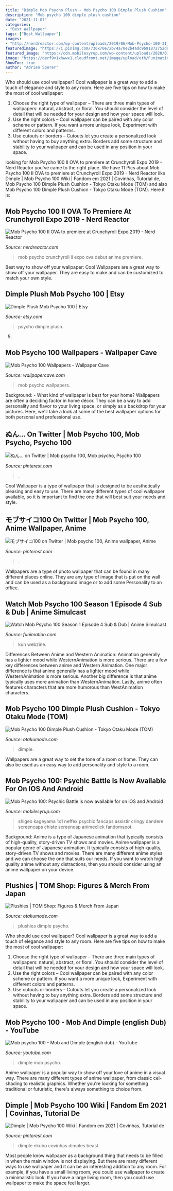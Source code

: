 ```yaml
---
title: "Dimple Mob Psycho Plush ~ Mob Psycho 100 Dimple Plush Cushion"
description: "Mob psycho 100 dimple plush cushion"
date: "2021-11-07"
categories:
- "Best Wallpaper"
tags: ["Best Wallpaper"]
images:
- "http://nerdreactor.com/wp-content/uploads/2019/06/Mob-Psycho-100-II_-The-First-Spirits-and-Such-Company-Trip-_A-Journey-that-Mends-the-Heart-and-Heals-the-Soul_.png"
featuredImage: "https://i.pinimg.com/736x/0e/2b/4a/0e2b4adc9b91872752d95d3a4789fcf9.jpg"
featured_image: "https://cdn.mobilesyrup.com/wp-content/uploads/2020/01/mob-psycho.jpg"
image: "https://derf9v1xhwwx1.cloudfront.net/image/upload/oth/FunimationStoreFront/1685014/Japanese/1685014_Japanese_KeyArt-OfficialVideoImage_f81a9a6c-03a7-ea11-82a8-dd291e252010.jpg"
ShowToc: true
author: "Adrien Sporer"
---
```



Who should use cool wallpaper?
Cool wallpaper is a great way to add a touch of elegance and style to any room. Here are five tips on how to make the most of cool wallpaper: 
1) Choose the right type of wallpaper – There are three main types of wallpapers: natural, abstract, or floral. You should consider the level of detail that will be needed for your design and how your space will look. 
2) Use the right colors – Cool wallpaper can be paired with any color scheme or pattern. If you want a more unique look, Experiment with different colors and patterns. 
3) Use cutouts or borders – Cutouts let you create a personalized look without having to buy anything extra. Borders add some structure and stability to your wallpaper and can be used in any position in your space.

	

		
looking for Mob Psycho 100 II OVA to premiere at Crunchyroll Expo 2019 - Nerd Reactor you've came to the right place. We have 11 Pics about Mob Psycho 100 II OVA to premiere at Crunchyroll Expo 2019 - Nerd Reactor like Dimple | Mob Psycho 100 Wiki | Fandom em 2021 | Covinhas, Tutorial de, Mob Psycho 100 Dimple Plush Cushion - Tokyo Otaku Mode (TOM) and also Mob Psycho 100 Dimple Plush Cushion - Tokyo Otaku Mode (TOM). Here it is:
		
    
## Mob Psycho 100 II OVA To Premiere At Crunchyroll Expo 2019 - Nerd Reactor

<img loading=lazy src="http://nerdreactor.com/wp-content/uploads/2019/06/Mob-Psycho-100-II_-The-First-Spirits-and-Such-Company-Trip-_A-Journey-that-Mends-the-Heart-and-Heals-the-Soul_.png" onerror="this.onerror=null;this.src='https://tse2.mm.bing.net/th?id=OIP.z1CWcZIg1nHVTaV0KSr-aQHaK5&amp;pid=15.1';" alt="Mob Psycho 100 II OVA to premiere at Crunchyroll Expo 2019 - Nerd Reactor">

_Source: nerdreactor.com_

>mob psycho crunchyroll ii expo ova debut anime premiere. 

	

Best way to show off your wallpaper:
Cool Wallpapers are a great way to show off your wallpaper. They are easy to make and can be customized to match your own style.

    
## Dimple Plush Mob Psycho 100 | Etsy

<img loading=lazy src="https://i.etsystatic.com/25052021/r/il/f0242b/3106094456/il_fullxfull.3106094456_am56.jpg" onerror="this.onerror=null;this.src='https://tse2.mm.bing.net/th?id=OIP.syvM0SxkE2wPHEzDgeFenQHaHa&amp;pid=15.1';" alt="Dimple Plush Mob Psycho 100 | Etsy">

_Source: etsy.com_

>psycho dimple plush. 

	

5.

    
## Mob Psycho 100 Wallpapers - Wallpaper Cave

<img loading=lazy src="https://wallpapercave.com/wp/wp1959388.jpg" onerror="this.onerror=null;this.src='https://tse2.mm.bing.net/th?id=OIP.PUHEixwvSF2W5etadVwmtgHaEQ&amp;pid=15.1';" alt="Mob Psycho 100 Wallpapers - Wallpaper Cave">

_Source: wallpapercave.com_

>mob psycho wallpapers. 

	

Background: - What kind of wallpaper is best for your home?
Wallpapers are often a deciding factor in home décor. They can be a way to add personality and flavor to your living space, or simply as a backdrop for your pictures. Here, we'll take a look at some of the best wallpaper options for both personal and professional use.

    
## ぬん… On Twitter | Mob Psycho 100, Mob Psycho, Psycho 100

<img loading=lazy src="https://i.pinimg.com/736x/3b/d8/e6/3bd8e66a7e6e4b985192c2425c71483d--dimples.jpg" onerror="this.onerror=null;this.src='https://tse1.mm.bing.net/th?id=OIP.uaB6IR_Ewfr0D70-OHzCRAHaHa&amp;pid=15.1';" alt="ぬん… on Twitter | Mob psycho 100, Mob psycho, Psycho 100">

_Source: pinterest.com_

>. 

	

Cool Wallpaper is a type of wallpaper that is designed to be aesthetically pleasing and easy to use. There are many different types of cool wallpaper available, so it is important to find the one that will best suit your needs and style.

    
## モブサイコ100 On Twitter | Mob Psycho 100, Anime Wallpaper, Anime

<img loading=lazy src="https://i.pinimg.com/originals/5b/91/f3/5b91f30fb487a7bcdeb6de758012a016.jpg" onerror="this.onerror=null;this.src='https://tse4.mm.bing.net/th?id=OIP.YQQliujpKddwQx30LXpHIwHaKA&amp;pid=15.1';" alt="モブサイコ100 on Twitter | Mob psycho 100, Anime wallpaper, Anime">

_Source: pinterest.com_

>. 

	



Wallpapers are a type of photo wallpaper that can be found in many different places online. They are any type of image that is put on the wall and can be used as a background image or to add some Personality to an office.

    
## Watch Mob Psycho 100 Season 1 Episode 4 Sub &amp; Dub | Anime Simulcast

<img loading=lazy src="https://derf9v1xhwwx1.cloudfront.net/image/upload/oth/FunimationStoreFront/1685014/Japanese/1685014_Japanese_KeyArt-OfficialVideoImage_f81a9a6c-03a7-ea11-82a8-dd291e252010.jpg" onerror="this.onerror=null;this.src='https://tse1.mm.bing.net/th?id=OIP.WaIAOUmV2PCLLhCylAlP1AHaEK&amp;pid=15.1';" alt="Watch Mob Psycho 100 Season 1 Episode 4 Sub &amp; Dub | Anime Simulcast">

_Source: funimation.com_

>kun webzine. 

	

Differences Between Anime and Western Animation: Animation generally has a lighter mood while WesternAnimation is more serious.
There are a few key differences between anime and Western Animation. One major difference is that anime generally has a lighter mood while WesternAnimation is more serious. Another big difference is that anime typically uses more animation than WesternAnimation. Lastly, anime often features characters that are more humorous than WestAnimation characters.

    
## Mob Psycho 100 Dimple Plush Cushion - Tokyo Otaku Mode (TOM)

<img loading=lazy src="https://resize.cdn.otakumode.com/ex/788.788/shop/product/e4318d393d7440ccbd4ca2a71020ab66.jpg" onerror="this.onerror=null;this.src='https://tse1.mm.bing.net/th?id=OIP.u50KCDcDDznYsZ29YazeWgHaHa&amp;pid=15.1';" alt="Mob Psycho 100 Dimple Plush Cushion - Tokyo Otaku Mode (TOM)">

_Source: otakumode.com_

>dimple. 

	

Wallpapers are a great way to set the tone of a room or home. They can also be used as an easy way to add personality and style to a room.

    
## Mob Psycho 100: Psychic Battle Is Now Available For On IOS And Android

<img loading=lazy src="https://cdn.mobilesyrup.com/wp-content/uploads/2020/01/mob-psycho.jpg" onerror="this.onerror=null;this.src='https://tse1.mm.bing.net/th?id=OIP.tKAvcZ30VvDrvMo8P76L8QHaDy&amp;pid=15.1';" alt="Mob Psycho 100: Psychic Battle is now available for on iOS and Android">

_Source: mobilesyrup.com_

>shigeo kageyama 1x1 neffex psychic fancaps assistir cringy dandere screencaps chiste screencap animeclick fandomspot. 

	

Background: Anime is a type of Japanese animation that typically consists of high-quality, story-driven TV shows and movies.
Anime wallpaper is a popular genre of Japanese animation. It typically consists of high-quality, story-driven TV shows and movies. There are many different anime styles and we can choose the one that suits our needs. If you want to watch high quality anime without any distractions, then you should consider using an anime wallpaper on your device.

    
## Plushies | TOM Shop: Figures &amp; Merch From Japan

<img loading=lazy src="https://d3ieicw58ybon5.cloudfront.net/ex/228.228/shop/product/e4318d393d7440ccbd4ca2a71020ab66.jpg" onerror="this.onerror=null;this.src='https://tse3.mm.bing.net/th?id=OIP.ut2COM5jT_1oZ09M4kZ_fgAAAA&amp;pid=15.1';" alt="Plushies | TOM Shop: Figures &amp; Merch From Japan">

_Source: otakumode.com_

>plushies dimple psycho. 

	

Who should use cool wallpaper?
Cool wallpaper is a great way to add a touch of elegance and style to any room. Here are five tips on how to make the most of cool wallpaper: 
1) Choose the right type of wallpaper – There are three main types of wallpapers: natural, abstract, or floral. You should consider the level of detail that will be needed for your design and how your space will look. 
2) Use the right colors – Cool wallpaper can be paired with any color scheme or pattern. If you want a more unique look, Experiment with different colors and patterns. 
3) Use cutouts or borders – Cutouts let you create a personalized look without having to buy anything extra. Borders add some structure and stability to your wallpaper and can be used in any position in your space.

    
## Mob Psycho 100 - Mob And Dimple (english Dub) - YouTube

<img loading=lazy src="https://i.ytimg.com/vi/6oa5xm7efAs/maxresdefault.jpg" onerror="this.onerror=null;this.src='https://tse1.mm.bing.net/th?id=OIP.ZlGGtqQhATuHca1g5pJlRgHaEK&amp;pid=15.1';" alt="Mob psycho 100 - Mob and Dimple (english dub) - YouTube">

_Source: youtube.com_

>dimple mob psycho. 

	

Anime wallpaper is a popular way to show off your love of anime in a visual way. There are many different types of anime wallpaper, from classic cel-shading to realistic graphics. Whether you're looking for something traditional or futuristic, there's always something to choice from.

    
## Dimple | Mob Psycho 100 Wiki | Fandom Em 2021 | Covinhas, Tutorial De

<img loading=lazy src="https://i.pinimg.com/736x/0e/2b/4a/0e2b4adc9b91872752d95d3a4789fcf9.jpg" onerror="this.onerror=null;this.src='https://tse3.mm.bing.net/th?id=OIP.g6mn3kCBtzeI6em24hqrNwHaHa&amp;pid=15.1';" alt="Dimple | Mob Psycho 100 Wiki | Fandom em 2021 | Covinhas, Tutorial de">

_Source: pinterest.com_

>dimple ekubo covinhas dimples beast. 

	

Most people know wallpaper as a background thing that needs to be filled in when the main window is not displaying. But there are many different ways to use wallpaper and it can be an interesting addition to any room. For example, if you have a small living room, you could use wallpaper to create a minimalistic look. If you have a large living room, then you could use wallpaper to make the space feel larger.

